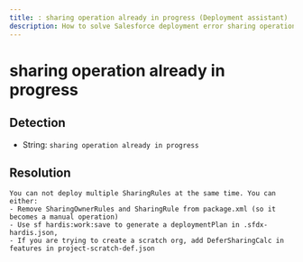 ```yaml
---
title: : sharing operation already in progress (Deployment assistant)
description: How to solve Salesforce deployment error sharing operation already in progress
---
```

<!-- markdownlint-disable MD013 -->
# sharing operation already in progress

## Detection

- String: `sharing operation already in progress`

## Resolution

```shell
You can not deploy multiple SharingRules at the same time. You can either:
- Remove SharingOwnerRules and SharingRule from package.xml (so it becomes a manual operation)
- Use sf hardis:work:save to generate a deploymentPlan in .sfdx-hardis.json,
- If you are trying to create a scratch org, add DeferSharingCalc in features in project-scratch-def.json

```
